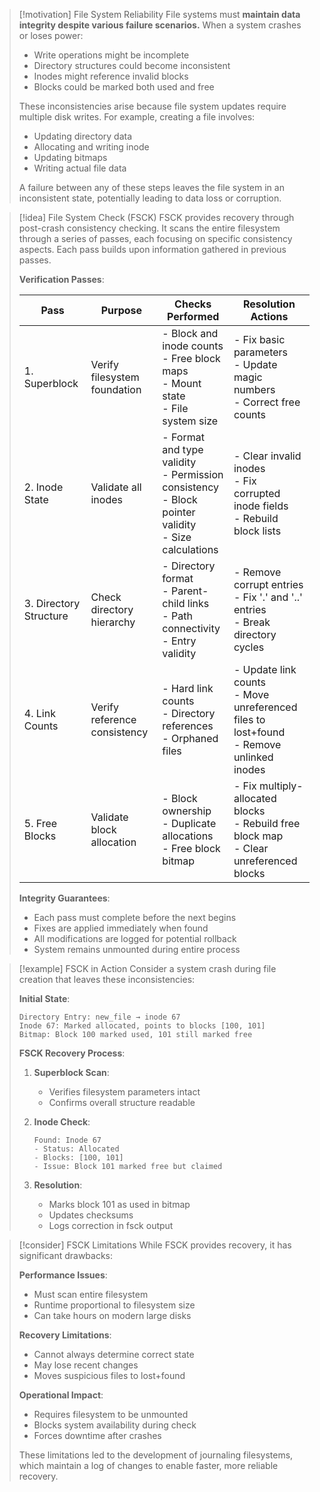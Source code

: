 > [!motivation] File System Reliability
> File systems must **maintain data integrity despite various failure scenarios.** When a system crashes or loses power:
> - Write operations might be incomplete
> - Directory structures could become inconsistent
> - Inodes might reference invalid blocks
> - Blocks could be marked both used and free
> 
> These inconsistencies arise because file system updates require multiple disk writes. For example, creating a file involves:
> - Updating directory data
> - Allocating and writing inode
> - Updating bitmaps
> - Writing actual file data
> 
> A failure between any of these steps leaves the file system in an inconsistent state, potentially leading to data loss or corruption.

> [!idea] File System Check (FSCK)
> FSCK provides recovery through post-crash consistency checking. It scans the entire filesystem through a series of passes, each focusing on specific consistency aspects. Each pass builds upon information gathered in previous passes.
> 
> **Verification Passes**:
> 
> | Pass | Purpose | Checks Performed | Resolution Actions |
> |------|---------|------------------|-------------------|
> | 1. Superblock | Verify filesystem foundation | - Block and inode counts<br> - Free block maps<br> - Mount state<br> - File system size | - Fix basic parameters<br> - Update magic numbers<br> - Correct free counts |
> | 2. Inode State | Validate all inodes | - Format and type validity<br> - Permission consistency<br> - Block pointer validity<br> - Size calculations | - Clear invalid inodes<br> - Fix corrupted inode fields<br> - Rebuild block lists |
> | 3. Directory Structure | Check directory hierarchy | - Directory format<br> - Parent-child links<br> - Path connectivity<br> - Entry validity | - Remove corrupt entries<br> - Fix '.' and '..' entries<br> - Break directory cycles |
> | 4. Link Counts | Verify reference consistency | - Hard link counts<br> - Directory references<br> - Orphaned files | - Update link counts<br> - Move unreferenced files to lost+found<br> - Remove unlinked inodes |
> | 5. Free Blocks | Validate block allocation | - Block ownership<br> - Duplicate allocations<br> - Free block bitmap | - Fix multiply-allocated blocks<br> - Rebuild free block map<br> - Clear unreferenced blocks |
> 
> **Integrity Guarantees**:
> - Each pass must complete before the next begins
> - Fixes are applied immediately when found
> - All modifications are logged for potential rollback
> - System remains unmounted during entire process

> [!example] FSCK in Action
> Consider a system crash during file creation that leaves these inconsistencies:
> 
> **Initial State**:
> ```
> Directory Entry: new_file → inode 67
> Inode 67: Marked allocated, points to blocks [100, 101]
> Bitmap: Block 100 marked used, 101 still marked free
> ```
> 
> **FSCK Recovery Process**:
> 1. **Superblock Scan**:
>    - Verifies filesystem parameters intact
>    - Confirms overall structure readable
> 
> 2. **Inode Check**:
>    ```
>    Found: Inode 67
>    - Status: Allocated
>    - Blocks: [100, 101]
>    - Issue: Block 101 marked free but claimed
>    ```
> 
> 3. **Resolution**:
>    - Marks block 101 as used in bitmap
>    - Updates checksums
>    - Logs correction in fsck output

> [!consider] FSCK Limitations
> While FSCK provides recovery, it has significant drawbacks:
> 
> **Performance Issues**:
> - Must scan entire filesystem
> - Runtime proportional to filesystem size
> - Can take hours on modern large disks
> 
> **Recovery Limitations**:
> - Cannot always determine correct state
> - May lose recent changes
> - Moves suspicious files to lost+found
> 
> **Operational Impact**:
> - Requires filesystem to be unmounted
> - Blocks system availability during check
> - Forces downtime after crashes
> 
> These limitations led to the development of journaling filesystems, which maintain a log of changes to enable faster, more reliable recovery.

